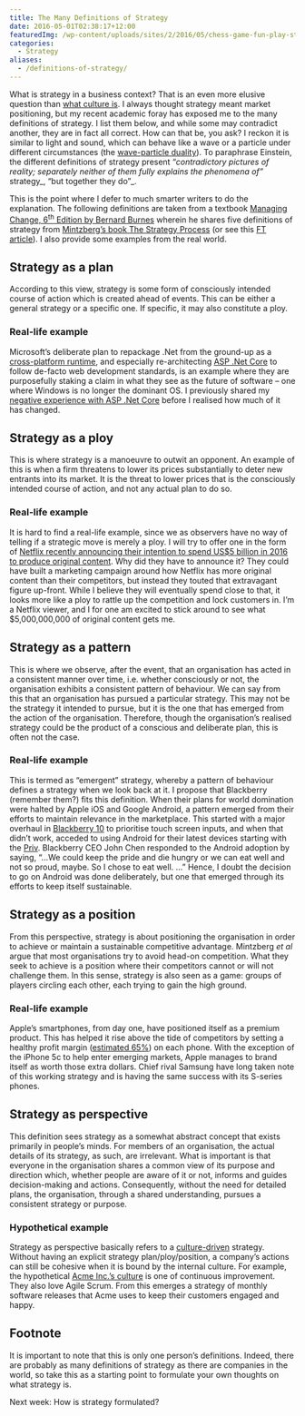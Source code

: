 ```yaml
---
title: The Many Definitions of Strategy
date: 2016-05-01T02:38:17+12:00
featuredImg: /wp-content/uploads/sites/2/2016/05/chess-game-fun-play-strategy-leisure-competition.jpg
categories:
  - Strategy
aliases:
  - /definitions-of-strategy/
---
```

What is strategy in a business context? That is an even more elusive question than [what culture is](/culture-re-introduction/). I always thought strategy meant market positioning, but my recent academic foray has exposed me to the many definitions of strategy. I list them below, and while some may contradict another, they are in fact all correct. How can that be, you ask? I reckon it is similar to light and sound, which can behave like a wave or a particle under different circumstances (the [wave-particle duality](https://en.wikipedia.org/wiki/Wave%E2%80%93particle_duality)). To paraphrase Einstein, the different definitions of strategy present “_contradictory pictures of reality; separately neither of them fully explains the phenomena of”_ strategy_, “but together they do&#8221;_.

<!--more-->

This is the point where I defer to much smarter writers to do the explanation. The following definitions are taken from a textbook [Managing Change, 6<sup>th</sup> Edition by Bernard Burnes](http://amzn.to/1SFoVSb) wherein he shares five definitions of strategy from [Mintzberg’s book The Strategy Process](http://amzn.to/23gyPi5) (or see this [FT article](http://www.ftpress.com/articles/article.aspx?p=378964&seqNum=5)). I also provide some examples from the real world.

## Strategy as a plan

According to this view, strategy is some form of consciously intended course of action which is created ahead of events. This can be either a general strategy or a specific one. If specific, it may also constitute a ploy.

### Real-life example

Microsoft’s deliberate plan to repackage .Net from the ground-up as a [cross-platform runtime](https://www.dotnetfoundation.org/netcore), and especially re-architecting [ASP .Net Core](https://docs.asp.net/en/latest/conceptual-overview/aspnet.html) to follow de-facto web development standards, is an example where they are purposefully staking a claim in what they see as the future of software – one where Windows is no longer the dominant OS. I previously shared my [negative experience with ASP .Net Core](/cutting-edge-technology-cuts/) before I realised how much of it has changed.

## Strategy as a ploy

This is where strategy is a manoeuvre to outwit an opponent. An example of this is when a firm threatens to lower its prices substantially to deter new entrants into its market. It is the threat to lower prices that is the consciously intended course of action, and not any actual plan to do so.

### Real-life example

It is hard to find a real-life example, since we as observers have no way of telling if a strategic move is merely a ploy. I will try to offer one in the form of [Netflix recently announcing their intention to spend US$5 billion in 2016 to produce original content](http://www.businessinsider.com.au/netflix-will-spend-5-billion-on-programming-in-2016-2015-2). Why did they have to announce it? They could have built a marketing campaign around how Netflix has more original content than their competitors, but instead they touted that extravagant figure up-front. While I believe they will eventually spend close to that, it looks more like a ploy to rattle up the competition and lock customers in. I’m a Netflix viewer, and I for one am excited to stick around to see what $5,000,000,000 of original content gets me.

## Strategy as a pattern

This is where we observe, after the event, that an organisation has acted in a consistent manner over time, i.e. whether consciously or not, the organisation exhibits a consistent pattern of behaviour. We can say from this that an organisation has pursued a particular strategy. This may not be the strategy it intended to pursue, but it is the one that has emerged from the action of the organisation. Therefore, though the organisation’s realised strategy could be the product of a conscious and deliberate plan, this is often not the case.

### Real-life example

This is termed as “emergent” strategy, whereby a pattern of behaviour defines a strategy when we look back at it. I propose that Blackberry (remember them?) fits this definition. When their plans for world domination were halted by Apple iOS and Google Android, a pattern emerged from their efforts to maintain relevance in the marketplace. This started with a major overhaul in [Blackberry 10](https://en.wikipedia.org/wiki/BlackBerry_10) to prioritise touch screen inputs, and when that didn’t work, acceded to using Android for their latest devices starting with the [Priv](https://en.wikipedia.org/wiki/BlackBerry_Priv). Blackberry CEO John Chen responded to the Android adoption by saying, “…We could keep the pride and die hungry or we can eat well and not so proud, maybe. So I chose to eat well. …” Hence, I doubt the decision to go on Android was done deliberately, but one that emerged through its efforts to keep itself sustainable.

## Strategy as a position

From this perspective, strategy is about positioning the organisation in order to achieve or maintain a sustainable competitive advantage. Mintzberg _et al_ argue that most organisations try to avoid head-on competition. What they seek to achieve is a position where their competitors cannot or will not challenge them. In this sense, strategy is also seen as a game: groups of players circling each other, each trying to gain the high ground.

### Real-life example

Apple’s smartphones, from day one, have positioned itself as a premium product. This has helped it rise above the tide of competitors by setting a healthy profit margin ([estimated 65%](https://www.quora.com/What-is-the-profit-margin-of-an-iPhone-6)) on each phone. With the exception of the iPhone 5c to help enter emerging markets, Apple manages to brand itself as worth those extra dollars. Chief rival Samsung have long taken note of this working strategy and is having the same success with its S-series phones.

## Strategy as perspective

This definition sees strategy as a somewhat abstract concept that exists primarily in people’s minds. For members of an organisation, the actual details of its strategy, as such, are irrelevant. What is important is that everyone in the organisation shares a common view of its purpose and direction which, whether people are aware of it or not, informs and guides decision-making and actions. Consequently, without the need for detailed plans, the organisation, through a shared understanding, pursues a consistent strategy or purpose.

### Hypothetical example

Strategy as perspective basically refers to a [culture-driven](/why-care-about-culture/) strategy. Without having an explicit strategy plan/ploy/position, a company’s actions can still be cohesive when it is bound by the internal culture. For example, the hypothetical [Acme Inc.’s culture](/cultural-web/) is one of continuous improvement. They also love Agile Scrum. From this emerges a strategy of monthly software releases that Acme uses to keep their customers engaged and happy.

## Footnote

It is important to note that this is only one person’s definitions. Indeed, there are probably as many definitions of strategy as there are companies in the world, so take this as a starting point to formulate your own thoughts on what strategy is.

Next week: How is strategy formulated?